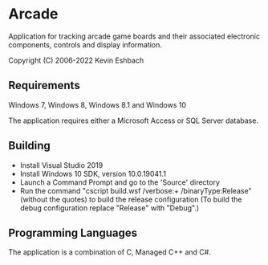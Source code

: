 # Arcade

Application for tracking arcade game boards and their associated electronic components, controls and display information.

Copyright (C) 2006-2022 Kevin Eshbach  

## Requirements

Windows 7, Windows 8, Windows 8.1 and Windows 10

The application requires either a Microsoft Access or SQL Server database.

## Building

- Install Visual Studio 2019
- Install Windows 10 SDK, version 10.0.19041.1
- Launch a Command Prompt and go to the 'Source' directory
- Run the command "cscript build.wsf /verbose:+ /binaryType:Release" (without the quotes) to build the release configuration (To build the debug configuration replace "Release" with "Debug".)

## Programming Languages

The application is a combination of C, Managed C++ and C#.
